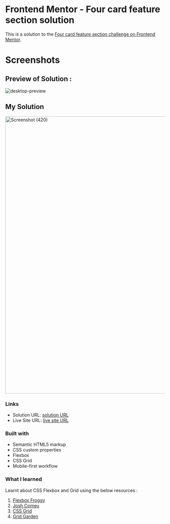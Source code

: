# Frontend Mentor - Four card feature section solution

This is a solution to the [Four card feature section challenge on Frontend Mentor](https://www.frontendmentor.io/challenges/four-card-feature-section-weK1eFYK). 


# Screenshots

## Preview of Solution : 
![desktop-preview](https://github.com/user-attachments/assets/6d45846e-17b8-4ff1-a3cb-3a360e3d4ea9)


## My Solution
<img width="1920" height="874" alt="Screenshot (420)" src="https://github.com/user-attachments/assets/bd06f6c3-5bd3-415c-8d77-bf57b36eff41" />




### Links

- Solution URL: [solution URL](https://github.com/aishwarya-pixel0/Frontend-Mentor-projects/tree/main/four%20card%20feature%20section)
- Live Site URL: [live site URL](https://aishwarya-pixel0.github.io/Frontend-Mentor-projects/four%20card%20feature%20section/)



### Built with

- Semantic HTML5 markup
- CSS custom properties
- Flexbox
- CSS Grid
- Mobile-first workflow



### What I learned
Learnt about CSS Flexbox and Grid using the below resources : 
1. [Flexbox Froggy](https://flexboxfroggy.com/)
2. [Josh Comeu](https://www.joshwcomeau.com/css/interactive-guide-to-flexbox/)
3. [CSS Grid](https://www.joshwcomeau.com/css/interactive-guide-to-grid/)
4. [Grid Garden](https://cssgridgarden.com/)

